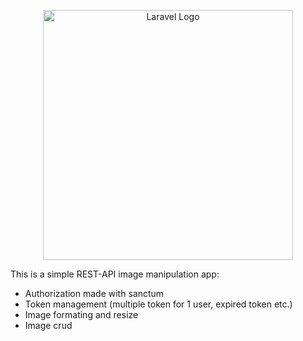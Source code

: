 <p align="center"><a href="https://laravel.com" target="_blank"><img src="https://raw.githubusercontent.com/laravel/art/master/logo-lockup/5%20SVG/2%20CMYK/1%20Full%20Color/laravel-logolockup-cmyk-red.svg" width="400" alt="Laravel Logo"></a></p>

This is a simple REST-API image manipulation app:
- Authorization made with sanctum
- Token management (multiple token for 1 user, expired token etc.)
- Image formating and resize
- Image crud

